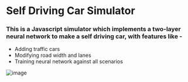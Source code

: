 # Self Driving Car Simulator

### This is a Javascript simulator which implements a two-layer neural network to make a self driving car, with features like - 
  - Adding traffic cars
  - Modifying road width and lanes
  - Training neural network against all scenarios


![image](https://user-images.githubusercontent.com/40564575/183239653-abd42539-977c-4385-973b-e46f164858e9.png)

